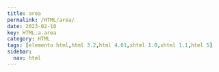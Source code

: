 ```yaml
---
title: area
permalink: /HTML/area/
date: 2023-02-10
key: HTML.a.area
category: HTML
tags: [elemento html,html 3.2,html 4.01,xhtml 1.0,xhtml 1.1,html 5]
sidebar:
  nav: html
---
```

